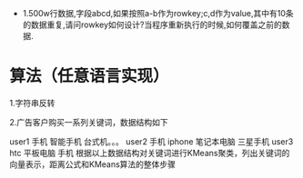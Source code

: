 - 1.500w行数据,字段abcd,如果按照a-b作为rowkey;c,d作为value,其中有10条的数据重复,请问rowkey如何设计?当程序重新执行的时候,如何覆盖之前的数据.

# 算法（任意语言实现）

1.字符串反转

2.广告客户购买一系列关键词，数据结构如下

user1 手机 智能手机 台式机。。。
user2 手机 iphone 笔记本电脑 三星手机
user3 htc 平板电脑 手机
根据以上数据结构对关键词进行KMeans聚类，列出关键词的向量表示，距离公式和KMeans算法的整体步骤
